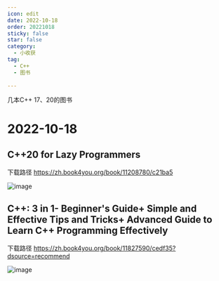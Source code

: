 ```yaml
---
icon: edit
date: 2022-10-18
order: 20221018
sticky: false
star: false
category:
  - 小收获
tag:
  - C++
  - 图书
  
---
```


几本C++ 17、20的图书

<!-- more -->

# 2022-10-18 

## C++20 for Lazy Programmers
下载路径 https://zh.book4you.org/book/11208780/c21ba5

![image](https://user-images.githubusercontent.com/384918/196450027-013b1cad-cb38-4d17-b635-835f8e07b05c.png)


## C++: 3 in 1- Beginner's Guide+ Simple and Effective Tips and Tricks+ Advanced Guide to Learn C++ Programming Effectively
下载路径  https://zh.book4you.org/book/11827590/cedf35?dsource=recommend

![image](https://user-images.githubusercontent.com/384918/196450949-399d916c-2cba-447c-ac58-721593283ce8.png)
